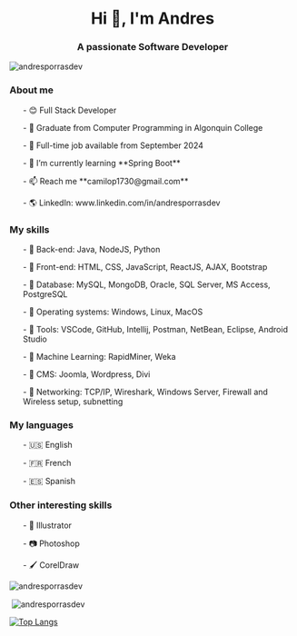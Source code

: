 <h1 align="center">Hi 👋, I'm Andres</h1>
<h3 align="center">A passionate Software Developer</h3>
<p align="left"> <img src="https://komarev.com/ghpvc/?username=andresporrasdev&label=Profile%20views&color=0e75b6&style=flat" alt="andresporrasdev" /> </p>
<h3>About me</h3>
<ul>- 😊 Full Stack Developer</ul>
<ul>- 🏣 Graduate from Computer Programming in Algonquin College</ul>
<ul>- 🙋 Full-time job available from September 2024</ul>
<ul>- 🌱 I’m currently learning **Spring Boot** </ul>
<ul>- 📫 Reach me **camilop1730@gmail.com** </ul>
<ul>- 🌎 LinkedIn: www.linkedin.com/in/andresporrasdev</ul>

<h3>My skills</h3>
<ul>- 📘 Back-end: Java, NodeJS, Python</ul>
<ul>- 📙 Front-end: HTML, CSS, JavaScript, ReactJS, AJAX, Bootstrap</ul>
<ul>- 📒 Database: MySQL, MongoDB, Oracle, SQL Server, MS Access, PostgreSQL</ul>
<ul>- 📗 Operating systems: Windows, Linux, MacOS</ul>
<ul>- 📕 Tools: VSCode, GitHub, Intellij, Postman, NetBean, Eclipse, Android Studio</ul>
<ul>- 📒 Machine Learning: RapidMiner, Weka</ul>
<ul>- 📘 CMS: Joomla, Wordpress, Divi</ul>
<ul>- 📒 Networking: TCP/IP, Wireshark, Windows Server, Firewall and Wireless setup, subnetting</ul>

<h3>My languages</h3>
<ul>- 🇺🇸 English</ul>
<ul>- 🇫🇷 French</ul>
<ul>- 🇪🇸 Spanish</ul>

<h3>Other interesting skills</h3>
<ul>- 🎨 Illustrator</ul>
<ul>- 📷 Photoshop</ul>
<ul>- 🖌️ CorelDraw </ul>

<p><img align="center" src="https://github-readme-streak-stats.herokuapp.com/?user=andresporrasdev&theme=prussian" alt="andresporrasdev" /></p>
<p>&nbsp;<img align="center" src="https://github-readme-stats.vercel.app/api?username=andresporrasdev&theme=prussian&show_icons=true&locale=en" alt="andresporrasdev" /></p>

[![Top Langs](https://github-readme-stats.vercel.app/api/top-langs/?username=andresporrasdev&layout=donut&theme=prussian)](https://github.com/andresporrasdev/github-readme-stats)
